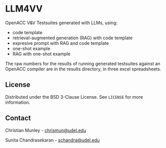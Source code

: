 # LLM4VV

OpenACC V&V Testsuites generated with LLMs, using:
- code template
- retrieval-augmented generation (RAG) with code template
- expresive prompt with RAG and code template
- one-shot example
- RAG with one-shot example

The raw numbers for the results of running generated testsuites against an OpenACC compiler are in the results directory, in three excel spreadsheets.

<!-- LICENSE -->
## License

Distributed under the BSD 3-Clause License. See `LICENSE` for more information.


<!-- CONTACT -->
## Contact

Christian Munley - chrismun@udel.edu 

Sunita Chandrasekaran - schandra@udel.edu
